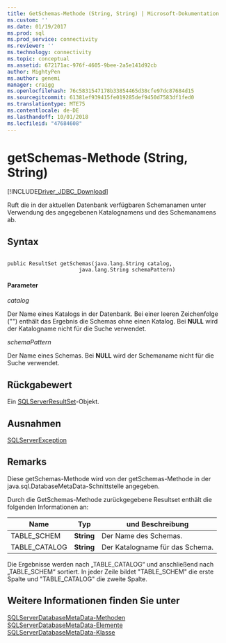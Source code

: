 ```yaml
---
title: GetSchemas-Methode (String, String) | Microsoft-Dokumentation
ms.custom: ''
ms.date: 01/19/2017
ms.prod: sql
ms.prod_service: connectivity
ms.reviewer: ''
ms.technology: connectivity
ms.topic: conceptual
ms.assetid: 672171ac-976f-4605-9bee-2a5e141d92cb
author: MightyPen
ms.author: genemi
manager: craigg
ms.openlocfilehash: 76c5831547178b33854465d38cfe97dc87684d15
ms.sourcegitcommit: 61381ef939415fe019285def9450d7583df1fed0
ms.translationtype: MTE75
ms.contentlocale: de-DE
ms.lasthandoff: 10/01/2018
ms.locfileid: "47684608"
---
```

# <a name="getschemas-method-string-string"></a>getSchemas-Methode (String, String)
[!INCLUDE[Driver_JDBC_Download](../../../includes/driver_jdbc_download.md)]

  Ruft die in der aktuellen Datenbank verfügbaren Schemanamen unter Verwendung des angegebenen Katalognamens und des Schemanamens ab.  
  
## <a name="syntax"></a>Syntax  
  
```  
  
public ResultSet getSchemas(java.lang.String catalog,  
                       java.lang.String schemaPattern)  
```  
  
#### <a name="parameters"></a>Parameter  
 *catalog*  
  
 Der Name eines Katalogs in der Datenbank. Bei einer leeren Zeichenfolge ("") enthält das Ergebnis die Schemas ohne einen Katalog. Bei **NULL** wird der Katalogname nicht für die Suche verwendet.  
  
 *schemaPattern*  
  
 Der Name eines Schemas. Bei **NULL** wird der Schemaname nicht für die Suche verwendet.  
  
## <a name="return-value"></a>Rückgabewert  
 Ein [SQLServerResultSet](../../../connect/jdbc/reference/sqlserverresultset-class.md)-Objekt.  
  
## <a name="exceptions"></a>Ausnahmen  
 [SQLServerException](../../../connect/jdbc/reference/sqlserverexception-class.md)  
  
## <a name="remarks"></a>Remarks  
 Diese getSchemas-Methode wird von der getSchemas-Methode in der java.sql.DatabaseMetaData-Schnittstelle angegeben.  
  
 Durch die GetSchemas-Methode zurückgegebene Resultset enthält die folgenden Informationen an:  
  
|Name|Typ|und Beschreibung|  
|----------|----------|-----------------|  
|TABLE_SCHEM|**String**|Der Name des Schemas.|  
|TABLE_CATALOG|**String**|Der Katalogname für das Schema.|  
  
 Die Ergebnisse werden nach „TABLE_CATALOG“ und anschließend nach „TABLE_SCHEM“ sortiert. In jeder Zeile bildet "TABLE_SCHEM" die erste Spalte und "TABLE_CATALOG" die zweite Spalte.  
  
## <a name="see-also"></a>Weitere Informationen finden Sie unter  
 [SQLServerDatabaseMetaData-Methoden](../../../connect/jdbc/reference/sqlserverdatabasemetadata-methods.md)   
 [SQLServerDatabaseMetaData-Elemente](../../../connect/jdbc/reference/sqlserverdatabasemetadata-members.md)   
 [SQLServerDatabaseMetaData-Klasse](../../../connect/jdbc/reference/sqlserverdatabasemetadata-class.md)  
  
  
